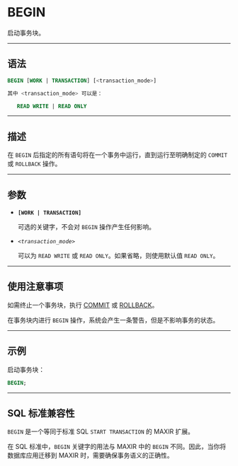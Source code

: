 BEGIN
=====

启动事务块。


---

语法
--------

```sql
BEGIN [WORK | TRANSACTION] [<transaction_mode>]

其中 <transaction_mode> 可以是：

   READ WRITE | READ ONLY
```

---

描述
----------

在 `BEGIN` 后指定的所有语句将在一个事务中运行，直到运行至明确制定的 `COMMIT` 或 `ROLLBACK` 操作。

---
参数
----------

- **`[WORK | TRANSACTION]`**

   可选的关键字，不会对 `BEGIN` 操作产生任何影响。

- _`<transaction_mode>`_

   可以为 `READ WRITE` 或 `READ ONLY`。如果省略，则使用默认值 `READ ONLY`。


---

使用注意事项
----------

如需终止一个事务块，执行 [COMMIT](commit.md) 或 [ROLLBACK](rollback.md)。

在事务块内进行 `BEGIN` 操作，系统会产生一条警告，但是不影响事务的状态。 


---

示例
--------

启动事务块：

```sql
BEGIN;
```

---

SQL 标准兼容性
-------------

`BEGIN` 是一个等同于标准 SQL `START TRANSACTION` 的 MAXIR 扩展。

在 SQL 标准中，`BEGIN` 关键字的用法与 MAXIR 中的 `BEGIN` 不同。因此，当你将数据库应用迁移到 MAXIR 时，需要确保事务语义的正确性。
